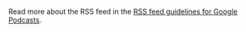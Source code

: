 Read more about the RSS feed in
the [RSS feed guidelines for Google Podcasts](https://support.google.com/podcast-publishers/answer/9889544?sjid=3442458601435072975-NA).
